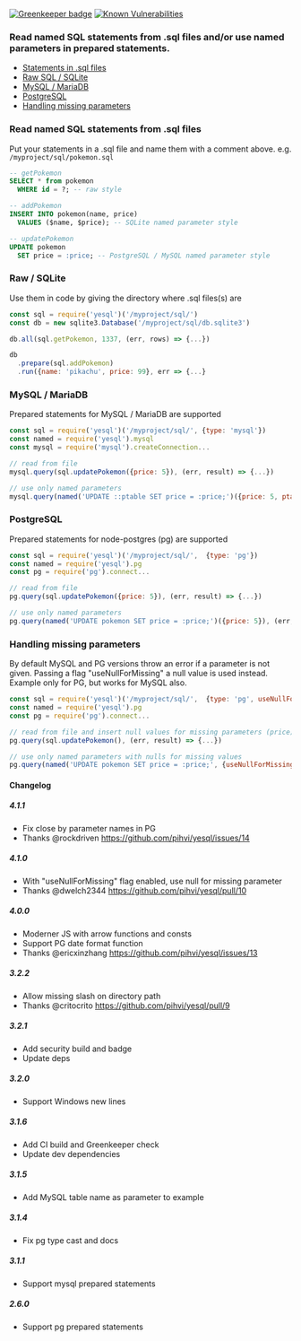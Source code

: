 [![Greenkeeper badge](https://badges.greenkeeper.io/pihvi/yesql.svg)](https://travis-ci.org/pihvi/yesql) [![Known Vulnerabilities](https://snyk.io/test/npm/yesql/badge.svg)](https://snyk.io/test/npm/yesql)

### Read named SQL statements from .sql files and/or use named parameters in prepared statements.
- [Statements in .sql files](#read-named-sql-statements-from-sql-files)
- [Raw SQL / SQLite](#raw--sqlite)
- [MySQL / MariaDB](#mysql--mariadb)
- [PostgreSQL](#postgresql)
- [Handling missing parameters](#handling-missing-parameters)

### Read named SQL statements from .sql files
Put your statements in a .sql file and name them with a comment above.
e.g. `/myproject/sql/pokemon.sql`
```sql
-- getPokemon
SELECT * from pokemon
  WHERE id = ?; -- raw style

-- addPokemon
INSERT INTO pokemon(name, price)
  VALUES ($name, $price); -- SQLite named parameter style

-- updatePokemon
UPDATE pokemon
  SET price = :price; -- PostgreSQL / MySQL named parameter style
```

### Raw / SQLite
Use them in code by giving the directory where .sql files(s) are
```javascript
const sql = require('yesql')('/myproject/sql/')
const db = new sqlite3.Database('/myproject/sql/db.sqlite3')

db.all(sql.getPokemon, 1337, (err, rows) => {...})

db
  .prepare(sql.addPokemon)
  .run({name: 'pikachu', price: 99}, err => {...}
```

### MySQL / MariaDB
Prepared statements for MySQL / MariaDB are supported
```javascript
const sql = require('yesql')('/myproject/sql/', {type: 'mysql'})
const named = require('yesql').mysql
const mysql = require('mysql').createConnection...

// read from file
mysql.query(sql.updatePokemon({price: 5}), (err, result) => {...})

// use only named parameters
mysql.query(named('UPDATE ::ptable SET price = :price;')({price: 5, ptable: 'pokemon'}), (err, result) => {...})
```

### PostgreSQL
Prepared statements for node-postgres (pg) are supported
```javascript
const sql = require('yesql')('/myproject/sql/',  {type: 'pg'})
const named = require('yesql').pg
const pg = require('pg').connect...

// read from file
pg.query(sql.updatePokemon({price: 5}), (err, result) => {...})

// use only named parameters
pg.query(named('UPDATE pokemon SET price = :price;')({price: 5}), (err, result) => {...})
```

### Handling missing parameters
By default MySQL and PG versions throw an error if a parameter is not given.
Passing a flag "useNullForMissing" a null value is used instead.
Example only for PG, but works for MySQL also.
```javascript
const sql = require('yesql')('/myproject/sql/',  {type: 'pg', useNullForMissing: true})
const named = require('yesql').pg
const pg = require('pg').connect...

// read from file and insert null values for missing parameters (price)
pg.query(sql.updatePokemon(), (err, result) => {...})

// use only named parameters with nulls for missing values
pg.query(named('UPDATE pokemon SET price = :price;', {useNullForMissing: true})({}), (err, result) => {...})
```

#### Changelog

##### 4.1.1
- Fix close by parameter names in PG
- Thanks @rockdriven https://github.com/pihvi/yesql/issues/14

##### 4.1.0
- With "useNullForMissing" flag enabled, use null for missing parameter
- Thanks @dwelch2344 https://github.com/pihvi/yesql/pull/10

##### 4.0.0
- Moderner JS with arrow functions and consts
- Support PG date format function
- Thanks @ericxinzhang https://github.com/pihvi/yesql/issues/13

##### 3.2.2
- Allow missing slash on directory path
- Thanks @critocrito https://github.com/pihvi/yesql/pull/9

##### 3.2.1
- Add security build and badge
- Update deps

##### 3.2.0
- Support Windows new lines

##### 3.1.6
- Add CI build and Greenkeeper check
- Update dev dependencies

##### 3.1.5
- Add MySQL table name as parameter to example

##### 3.1.4
- Fix pg type cast and docs

##### 3.1.1
- Support mysql prepared statements

##### 2.6.0
- Support pg prepared statements
